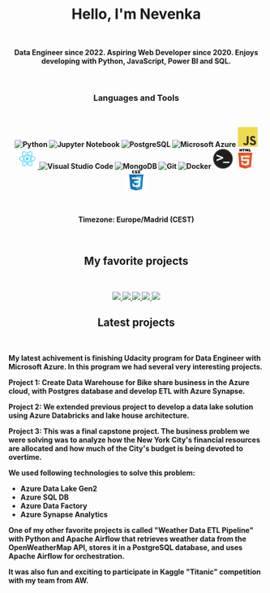 <p>
  <h1 align="center"><b>Hello, I'm Nevenka </h1>
</p>

<br />

<p align="center">Data Engineer since 2022. Aspiring Web Developer since 2020. Enjoys developing with Python, JavaScript, Power BI and SQL.</p>
<br />

<p>
<h3 align="center"> Languages and Tools</h3>
</p>
<br />
<p align="center">
<img alt="Python" width="40px" src="https://user-images.githubusercontent.com/25181517/183423507-c056a6f9-1ba8-4312-a350-19bcbc5a8697.png" />
<img alt="Jupyter Notebook" width="40px" src="https://user-images.githubusercontent.com/25181517/183914128-3fc88b4a-4ac1-40e6-9443-9a30182379b7.png" />
<img alt="PostgreSQL" width="50px" height="50px" src="https://user-images.githubusercontent.com/25181517/117208740-bfb78400-adf5-11eb-97bb-09072b6bedfc.png" />
<img alt="Microsoft Azure" width="40px" src="https://user-images.githubusercontent.com/25181517/183911544-95ad6ba7-09bf-4040-ac44-0adafedb9616.png" />
<a href="https://developer.mozilla.org/en-US/docs/Web/JavaScript" target="_blank"> <img src="https://raw.githubusercontent.com/devicons/devicon/master/icons/javascript/javascript-original.svg" alt="javascript" width="40" height="40"/> </a>
<a href="https://reactjs.org/" target="_blank"> <img src="https://raw.githubusercontent.com/github/explore/80688e429a7d4ef2fca1e82350fe8e3517d3494d/topics/react/react.png" alt="react" width="40" height="40"/> </a>
<img alt="Visual Studio Code" width="40px" src="https://user-images.githubusercontent.com/25181517/192108891-d86b6220-e232-423a-bf5f-90903e6887c3.png" />
<img alt="MongoDB" width="40px" src="https://user-images.githubusercontent.com/25181517/182884177-d48a8579-2cd0-447a-b9a6-ffc7cb02560e.png" />
<img alt="Git" width="40px" src="https://user-images.githubusercontent.com/25181517/192108372-f71d70ac-7ae6-4c0d-8395-51d8870c2ef0.png" />
<img alt="Docker" width="50px" src="https://user-images.githubusercontent.com/25181517/117207330-263ba280-adf4-11eb-9b97-0ac5b40bc3be.png" />
<img  alt="Terminal" width="40px" src="https://raw.githubusercontent.com/github/explore/80688e429a7d4ef2fca1e82350fe8e3517d3494d/topics/terminal/terminal.png" />
<a href="https://www.w3.org/html/" target="_blank"> <img src="https://raw.githubusercontent.com/devicons/devicon/master/icons/html5/html5-original-wordmark.svg" alt="html5" width="40" height="40"/> </a>
<a href="https://www.w3schools.com/css/" target="_blank"> <img src="https://raw.githubusercontent.com/devicons/devicon/master/icons/css3/css3-original-wordmark.svg" alt="css3" width="40" height="40"/> </a>
   </p>
<br />

<p align="center">
Timezone: Europe/Madrid (CEST)
</p>
<br />

<h2 align="center">My favorite projects</h2>
<br />

<p align="center">
<a href="https://github.com/nenalukic/final-project-NYC-payroll">
  <img align="" src="https://readme-stats.clckblog.space/api/pin/?username=nenalukic&repo=final-project-NYC-payroll" />
</a>
<a href="https://github.com/nenalukic/udacity_bike_share_dwh_project">
  <img align="" src="https://readme-stats.clckblog.space/api/pin/?username=nenalukic&repo=udacity_bike_share_dwh_project" />
</a>
<a href="https://github.com/nenalukic/udacity_bike_share_datalake_project">
  <img align="" src="https://readme-stats.clckblog.space/api/pin/?username=nenalukic&repo=udacity_bike_share_datalake_project" />
</a>
<a href="https://github.com/nenalukic/python-etl-project">
  <img align="" src="https://readme-stats.clckblog.space/api/pin/?username=nenalukic&repo=python-etl-project" />
</a>
<a href="https://github.com/nenalukic/titanic-kaggle-final-project">
  <img align="" src="https://readme-stats.clckblog.space/api/pin/?username=nenalukic&repo=titanic-kaggle-final-project" />
</a>
</p>

<h2 align="center">Latest projects</h2>
<br />
<p>My latest achivement is finishing Udacity program for Data Engineer with Microsoft Azure. In this program we had several very interesting projects.

Project 1: Create Data Warehouse for Bike share business in the Azure cloud, with Postgres database and develop ETL with Azure Synapse.

Project 2: We extended previous project to develop a data lake solution using Azure Databricks and lake house architecture.

Project 3: This was a final capstone project. The business problem we were solving was to analyze how the New York City's financial resources are allocated and how much of the City's budget is being devoted to overtime.

We used following technologies to solve this problem:
- Azure Data Lake Gen2
- Azure SQL DB
- Azure Data Factory
- Azure Synapse Analytics


One of my other favorite projects is called "Weather Data ETL Pipeline" with Python and Apache Airflow that retrieves weather data from the OpenWeatherMap API, stores it in a PostgreSQL database, and uses Apache Airflow for orchestration. 

It was also fun and exciting to participate in Kaggle "Titanic" competition with my team from AW. 

</p>
